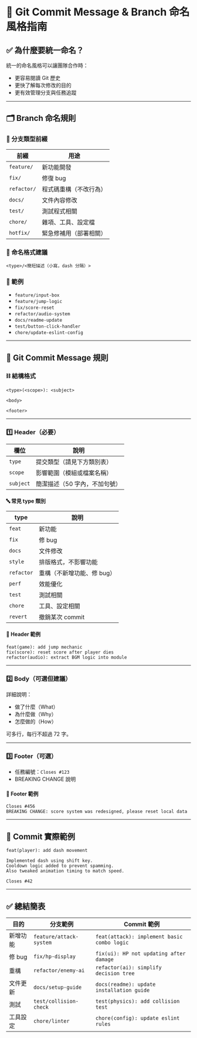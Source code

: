 # 🧠 Git Commit Message & Branch 命名風格指南

## ✅ 為什麼要統一命名？

統一的命名風格可以讓團隊合作時：

- 更容易閱讀 Git 歷史
- 更快了解每次修改的目的
- 更有效管理分支與任務追蹤

---

## 🗂️ Branch 命名規則

### 🧱 分支類型前綴

| 前綴       | 用途                           |
|------------|--------------------------------|
| `feature/` | 新功能開發                     |
| `fix/`     | 修復 bug                        |
| `refactor/`| 程式碼重構（不改行為）         |
| `docs/`    | 文件內容修改                   |
| `test/`    | 測試程式相關                   |
| `chore/`   | 雜項、工具、設定檔             |
| `hotfix/`  | 緊急修補用（部署相關）         |

### 📛 命名格式建議

```
<type>/<簡短描述（小寫，dash 分隔）>
```

### 🔧 範例

- `feature/input-box`
- `feature/jump-logic`
- `fix/score-reset`
- `refactor/audio-system`
- `docs/readme-update`
- `test/button-click-handler`
- `chore/update-eslint-config`

---

## 📝 Git Commit Message 規則

### ⛓ 結構格式

```
<type>(<scope>): <subject>

<body>

<footer>
```

---

### 1️⃣ Header（必要）

| 欄位    | 說明                         |
|---------|------------------------------|
| `type`  | 提交類型（請見下方類別表）   |
| `scope` | 影響範圍（模組或檔案名稱）   |
| `subject` | 簡潔描述（50 字內，不加句號）|

#### 🔤 常見 type 類別

| type       | 說明                              |
|------------|-----------------------------------|
| `feat`     | 新功能                             |
| `fix`      | 修 bug                             |
| `docs`     | 文件修改                           |
| `style`    | 排版格式，不影響功能               |
| `refactor` | 重構（不新增功能、修 bug）         |
| `perf`     | 效能優化                           |
| `test`     | 測試相關                           |
| `chore`    | 工具、設定相關                     |
| `revert`   | 撤銷某次 commit                    |

#### 🧾 Header 範例

```
feat(game): add jump mechanic
fix(score): reset score after player dies
refactor(audio): extract BGM logic into module
```

---

### 2️⃣ Body（可選但建議）

詳細說明：
- 做了什麼（What）
- 為什麼做（Why）
- 怎麼做的（How）

可多行，每行不超過 72 字。

---

### 3️⃣ Footer（可選）

- 任務編號：`Closes #123`
- BREAKING CHANGE 說明

#### 🧾 Footer 範例

```
Closes #456
BREAKING CHANGE: score system was redesigned, please reset local data
```

---

## 🧪 Commit 實際範例

```
feat(player): add dash movement

Implemented dash using shift key.
Cooldown logic added to prevent spamming.
Also tweaked animation timing to match speed.

Closes #42
```

---

## ✅ 總結簡表

| 目的     | 分支範例              | Commit 範例                                |
|----------|-----------------------|--------------------------------------------|
| 新增功能 | `feature/attack-system` | `feat(attack): implement basic combo logic` |
| 修 bug   | `fix/hp-display`      | `fix(ui): HP not updating after damage`    |
| 重構     | `refactor/enemy-ai`   | `refactor(ai): simplify decision tree`     |
| 文件更新 | `docs/setup-guide`    | `docs(readme): update installation guide`  |
| 測試     | `test/collision-check`| `test(physics): add collision test`        |
| 工具設定 | `chore/linter`        | `chore(config): update eslint rules`       |
